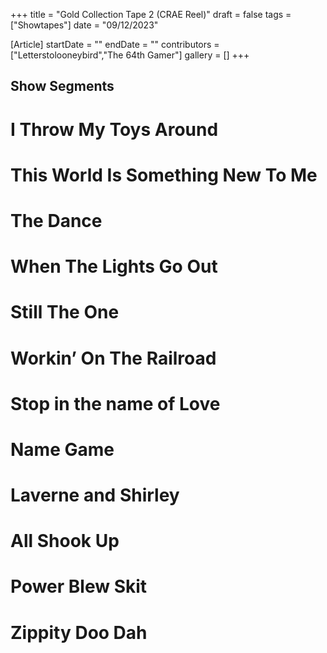 +++
title = "Gold Collection Tape 2 (CRAE Reel)"
draft = false
tags = ["Showtapes"]
date = "09/12/2023"

[Article]
startDate = ""
endDate = ""
contributors = ["Letterstolooneybird","The 64th Gamer"]
gallery = []
+++
<h2> Show Segments </h2>

# I Throw My Toys Around
# This World Is Something New To Me
# The Dance
# When The Lights Go Out
# Still The One
# Workin’ On The Railroad
# Stop in the name of Love
# Name Game
# Laverne and Shirley
# All Shook Up
# Power Blew Skit
# Zippity Doo Dah